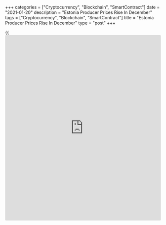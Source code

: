 +++
categories = ["Cryptocurrency", "Blockchain", "SmartContract"]
date = "2021-01-20"
description = "Estonia Producer Prices Rise In December"
tags = ["Cryptocurrency", "Blockchain", "SmartContract"]
title = "Estonia Producer Prices Rise In December"
type = "post"
+++

{{<iframe id="large-banner" src="https://www.bounty.group/#slide=18.0" width="100%" height="600" scrolling="no" style="border: 0px solid rgb(216, 221, 230); border-radius: 3px;">}}

Estonia's producer prices grew in December, data from Statistics Estonia
showed on Wednesday.

The producer price index rose 0.7 percent year-on-year in December.

Prices for mining and quarrying industry grew 5.8 percent yearly in
December. Prices for electricity, gas, steam and air conditioning
supply, and water supply gained 8.7 percent and 0.5 percent,
respectively.

Prices of manufacturing decreased 0.1 percent in December.

On a month-on-month basis, producer prices rose 0.7 percent in December.

Compared to the previous month, the producer price index was affected
the most by rising prices in electricity production, manufacture of
electronic equipment and manufacture of wood and products of wood, Eveli
Sokman, an analyst at Statistics Estonia, said.

"Price decreases in the manufacture of food products, in mining and
quarrying and in the manufacture of beverages had an opposite impact on
the index," Sokman said.

Import prices rose 0.8 percent monthly in December and decreased 5.4
percent from a year ago.

Export prices grew 1.4 percent monthly in December and declined 2.6
percent yearly.

For comments and feedback [contact](https://www.playgroundfx.com/contact/): editorial@rtt[news](https://www.letsplayfx.com/blog/forex-news-website/).com

[Economic News][1]

 **What parts of the world are seeing the best (and worst) economic
performances lately? Click[here][2] to check out our [Econ Scorecard][2]
and find out! See up-to-the-moment [ranking](https://www.playgroundfx.com/blog/crypto-exchange-ranking/)s for the best and worst
performers in [GDP][2], [unemployment rate][3], [inflation][4] and much
more.**

   1. www.rtt[news](https://www.letsplayfx.com/blog/forex-news-website/).com/Content/EconomicNews.aspx
   2. www.rtt[news](https://www.letsplayfx.com/blog/forex-news-website/).com/economic-scorecard/world-rank/GDP/highest-performance.aspx
   3. www.rtt[news](https://www.letsplayfx.com/blog/forex-news-website/).com/economic-scorecard/world-rank/unemployment-rate/lowest-performance.aspx
   4. www.rtt[news](https://www.letsplayfx.com/blog/forex-news-website/).com/economic-scorecard/world-rank/CPI/highest-performance.aspx